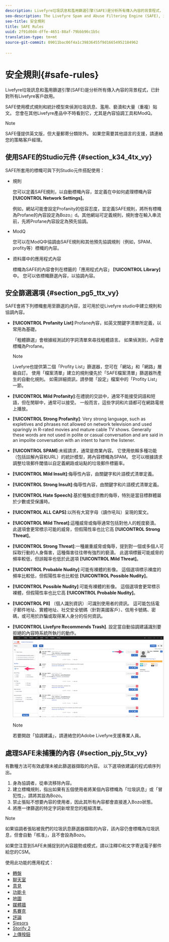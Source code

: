 ```yaml
---
description: Livefyre垃圾訊息和濫用篩選引擎(SAFE)是分析所有傳入內容的背景程式，已針對所有Livefyre客戶啟用。
seo-description: The Livefyre Spam and Abuse Filtering Engine (SAFE), is a background process that analyzes all incoming content, and is enabled for all Livefyre customers.
seo-title: 安全規則
title: SAFE Rules
uuid: 2f91d0d4-dffe-4651-88af-79bbb96c1b5c
translation-type: tm+mt
source-git-commit: 09011bac06f4a1c39836455f9d16654952184962

---
```



# 安全規則{#safe-rules}

Livefyre垃圾訊息和濫用篩選引擎(SAFE)是分析所有傳入內容的背景程式，已針對所有Livefyre客戶啟用。



SAFE使用模式規則和統計模型來偵測垃圾訊息、濫用、褻瀆和大量（重複）貼文。 您會在其他Livefyre產品中不時看到它，尤其是內容協調工具和ModQ。

>[!NOTE]
>
>SAFE僅提供英文版，但大量郵寄分類除外。 如果您需要其他語言的支援，請連絡您的策略客戶經理。

## 使用SAFE的Studio元件 {#section_k34_4tx_vy}

SAFE所套用的標幟可與下列Studio元件搭配使用：

* 規則

   您可以定義SAFE規則，以自動標幟內容，並定義在中如何處理標幟內容 **[!UICONTROL Network Settings]**。

   例如，網站可能會設定Profanity的低容忍度，並定義SAFE規則，將所有標幟為Profane的內容設定為Bozo』d。其他網站可定義規則，規則會在輸入串流前，先將Profane內容設定為預先協調。

* ModQ

   您可以在ModQ中協調由SAFE規則和其他預先協調規則（例如，SPAM、profity等）標幟的內容。

* 資料庫中的應用程式內容

   標幟為SAFE的內容會列在標籤的「應用程式內容」 **[!UICONTROL Library]** 中。 您可以依標幟篩選內容，以協調內容。

## 安全篩選選項 {#section_pg5_ttx_vy}

SAFE會將下列標幟套用至篩選的內容，並可用於從Livefyre studio中建立規則和協調內容。

* **[!UICONTROL Profanity List]**:Profane內容，如英文關鍵字清單所定義，以常用為基礎。

   「粗體篩選」會根據經測試的字詞清單來尋找粗體語言。 如果偵測到，內容會標幟為Profane。

   >[!NOTE]
   >
   >Livefyre也提供第二個「Profity List」篩選器，您可在「網站」和「網路」層級自訂。 使用「檔案清單」建立的規則優先於「SAFE檔案清單」篩選器所產生的自動化規則。 如需詳細資訊，請參閱「設定」檔案中的「Profity List」一節。

* **[!UICONTROL Mild Profanity]**:在禮貌的交談中，通常不能接受詞語和短語，但在閒聊中，通常可以接受。 一般而言，這些字詞和片語都可在網路電視上播放。
* **[!UICONTROL Strong Profanity]**: Very strong language, such as expletives and phrases not allowed on network television and used sparingly in R-rated movies and mature cable TV shows. Generally these words are not used in polite or casual conversation and are said in an impolite conversation with an intent to harm the listener.
* **[!UICONTROL SPAM]**:未經請求，通常是商業內容。 它使用依賴多種功能（包括註解內容和URL）的統計模型，將內容標幟為SPAM。 您可以根據請求調整垃圾郵件閾值以自定義網路或站點的垃圾郵件標籤率。
* **[!UICONTROL Mild Insult]**:侮辱性內容，由關鍵字和片語模式清單定義。
* **[!UICONTROL Strong Insult]**:侮辱性內容，由關鍵字和片語模式清單定義。
* **[!UICONTROL Hate Speech]**:基於種族或宗教的侮辱，特別是當目標群體屬於少數或受保護時。
* **[!UICONTROL ALL CAPS]**:以所有大寫字母（讀作吼叫）呈現的案文。
* **[!UICONTROL Mild Threat]**:這種威脅或侮辱通常包括對他人的輕度褻瀆。 此選項會更常標示可能的威脅，但假陽性率也比它高 **[!UICONTROL Strong Threat]**。

* **[!UICONTROL Strong Threat]**:一種嚴重威脅或侮辱，提到對一個或多個人可採取行動的人身傷害，這種傷害往往帶有強烈的褻瀆。 此選項標籤可能威脅的頻率較低，但誤報率也低於此選項 **[!UICONTROL Mild Threat]**。

* **[!UICONTROL Probable Nudity]**:可能有裸體的影像。 這個選項標示裸度的頻率比較低，但假陽性率也比較低 **[!UICONTROL Possible Nudity]**。

* **[!UICONTROL Possible Nudity]**:可能有裸體的影像。 這個選項會更常標示裸體，但假陽性率也比它高 **[!UICONTROL Probable Nudity]**。

* **[!UICONTROL PII]** （個人識別資訊）:可識別使用者的資訊。 這可能包括電子郵件地址、實體地址、社交安全號碼（針對美國客戶）、信用卡號碼、密碼，或可用於詐騙或取得某人身分的任何資訊。
* **[!UICONTROL Livefyre Recommends Trash]**. 設定當自動協調建議識別要拒絕的內容時系統所執行的動作。  ![](assets/mod_reco1.png)

   >[!NOTE]
   >
   >若要開啟「協調建議」，請連絡您的Adobe Livefyre支援專業人員。

## 處理SAFE未捕獲的內容 {#section_pjy_5tx_vy}

有數種方法可有效處理未被此篩選器擷取的內容。 以下選項依建議的程式順序列出。

1. 身為協調者，從串流移除內容。
1. 建立標幟規則，指出如果有五個使用者將某個內容標幟為「垃圾訊息」或「冒犯性」，請將其設為Bozo。
1. 禁止張貼不想要內容的使用者，因此其所有內容都會直接進入Bozo狀態。
1. 將應一律篩選的特定字詞新增至您的粗細清單。

>[!NOTE]
>
>如果協調者張貼被我們的垃圾訊息篩選器擷取的內容，該內容仍會標幟為垃圾訊息，但會自動「核准」，且不會設為Bozo。

如果您注意到SAFE未捕捉到的內容趨勢或模式，請以注釋ID和文字寄送電子郵件給您的CSM。



使用此功能的應用程式：

* [轉盤](/help/using/c-about-apps/c-carousel-app/c-carousel-app.md#c_carousel_app)
* [聊天室](/help/using/c-about-apps/c-chat-app/c-chat-app.md#c_chat_app)
* [意見](/help/using/c-about-apps/c-comments/c-comments.md)
* [功能卡](/help/using/c-about-apps/c-feature-card-app/c-feature-card-app.md#c_feature_card_app)
* [地圖](/help/using/c-about-apps/c-map-app/c-map-app.md#c_map_app)
* [媒體牆](/help/using/c-about-apps/c-media-wall-app/c-media-wall-app.md#c_media_wall_app)
* [馬賽克](/help/using/c-about-apps/c-mosaic-app/c-mosaic-app.md#c_mosaic_app)
* [評論](/help/using/c-about-apps/c-reviews-app/c-reviews-app.md#c_reviews_app)
* [Siesors](/help/using/c-about-apps/c-sidenotes-app/c-sidenotes-app.md#c_sidenotes_app)
* [Storify 2](/help/using/c-about-apps/c-storify2/c-storify2.md#c_storify2)
* [上傳按鈕](/help/using/c-about-apps/c-upload-button-app/c-upload-button-app.md#c_upload_button_app)

